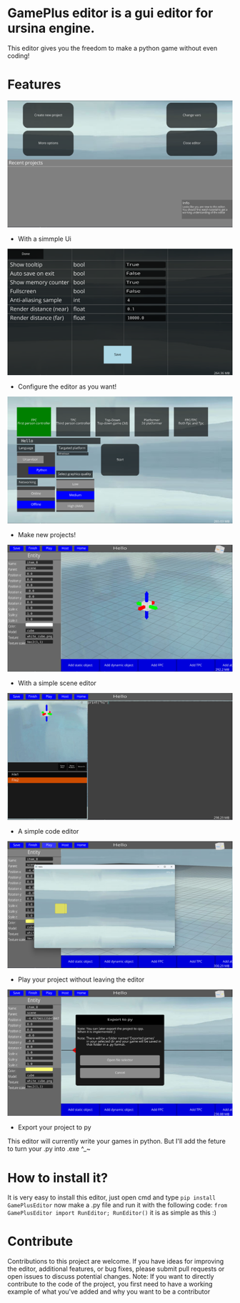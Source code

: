 # GamePlus editor is a gui editor for ursina engine.
This editor gives you the freedom to make a python game without even coding!

# Features
![StartingUi](Docs/StartingUi.png)
-  With a simmple Ui

![ConfigMenu](Docs/ConfigMenu.png)
-  Configure the editor as you want!

![NewProject](Docs/NewProject.png)
-  Make new projects!

![SceneEditor](Docs/SceneEditor.png)
-  With a simple scene editor

![CodeEditor](Docs/CodeEditor.png)
-  A simple code editor

![Playing](Docs/Playing.png)
-  Play your project without leaving the editor

![ExportToPy](Docs/ExportToPy.png)
-  Export your project to py

This editor will currently write your games in python. But I'll add the feture to turn your .py into .exe ^_~

# How to install it?
It is very easy to install this editor, just open cmd and type `pip install GamePlusEditor`
now make a .py file and run it with the following code:
    ```from GamePlusEditor import RunEditor;
    RunEditor()```
it is as simple as this :)

# Contribute
Contributions to this project are welcome. If you have ideas for improving the editor, additional features, or bug fixes, please submit pull requests or open issues to discuss potential changes.
Note: If you want to directly contribute to the code of the project, you first need to have a working example of what you've added and why you want to be a contributor
